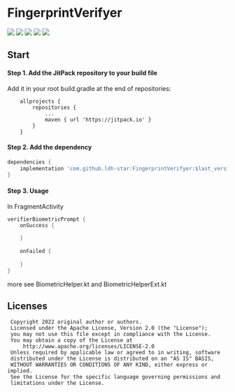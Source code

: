 
# FingerprintVerifyer
[![](https://jitpack.io/v/ldh-star/FingerprintVerifyer.svg)](https://jitpack.io/#ldh-star/FingerprintVerifyer) ![](https://img.shields.io/badge/author-ldh-brightgreen.svg) ![](https://img.shields.io/badge/compileSdkVersion-32-orange.svg) ![](https://img.shields.io/badge/minSdkVersion-23-orange.svg) ![](https://img.shields.io/hexpm/l/plug.svg)


## Start

#### Step 1. Add the JitPack repository to your build file

Add it in your root build.gradle at the end of repositories:

```gradlex
	allprojects {
		repositories {
			...
			maven { url 'https://jitpack.io' }
		}
	}
```

#### Step 2. Add the dependency

```gradle
dependencies {
	implementation 'com.github.ldh-star:FingerprintVerifyer:$last_version'
}
```

#### Step 3. Usage

In FragmentActivity

```kotlin
verifierBiometricPrompt {
    onSuccess {

    }
    
    onFailed {
        
    }
}
```

more see BiometricHelper.kt and BiometricHelperExt.kt

## Licenses

```
 Copyright 2022 original author or authors.
 Licensed under the Apache License, Version 2.0 (the "License");
 you may not use this file except in compliance with the License.
 You may obtain a copy of the License at
     http://www.apache.org/licenses/LICENSE-2.0
 Unless required by applicable law or agreed to in writing, software
 distributed under the License is distributed on an "AS IS" BASIS,
 WITHOUT WARRANTIES OR CONDITIONS OF ANY KIND, either express or implied.
 See the License for the specific language governing permissions and
 limitations under the License.
```